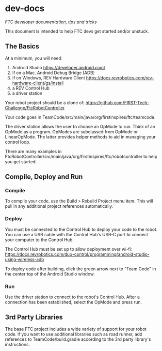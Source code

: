 # dev-docs
*FTC developer documentation, tips and tricks*

This document is intended to help FTC devs get started and/or unstuck.

## The Basics
At a minimum, you will need:
1. Android Studio https://developer.android.com/
  1. If on a Mac, Android Debug Bridge (ADB)
  2. If on Windows, REV Hardware Client https://docs.revrobotics.com/rev-hardware-client/gs/install
2. a REV Control Hub
3. a driver station


Your robot project should be a clone of:
https://github.com/FIRST-Tech-Challenge/FtcRobotController

Your code goes in TeamCode/src/main/java/org/firstinspires/ftc/teamcode.

The driver station allows the user to choose an OpMode to run. Think of an OpMode as a program. OpModes are subclassed from OpMode or LinearOpMode. The latter provides helper methods to aid in managing your control loop.

There are many examples in FtcRobotController/src/main/java/org/firstinspires/ftc/robotcontroller to help you get started.

## Compile, Deploy and Run
### Compile
To compile your code, use the Build > Rebuild Project menu item. This will pull in any additional project references automatically.

### Deploy
You must be connected to the Control Hub to deploy your code to the robot. You can use a USB cable with the Control Hub's USB-C port to connect your computer to the Control Hub.

The Control Hub must be set up to allow deployment over wi-fi:
https://docs.revrobotics.com/duo-control/programming/android-studio-using-wireless-adb

To deploy code after building, click the green arrow next to "Team Code" in the center top of the Android Studio window.

### Run
Use the driver station to connect to the robot's Control Hub. After a connection has been established, select the OpMode and press run.

## 3rd Party Libraries
The base FTC project includes a wide variety of support for your robot code. If you want to use additional libraries such as road runner, add references to TeamCode/build.gradle according to the 3rd party library's instructions.
